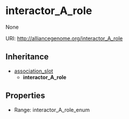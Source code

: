 # interactor_A_role

None

URI: http://alliancegenome.org/interactor_A_role




## Inheritance

* [association_slot](association_slot.md)
    * **interactor_A_role**



## Properties

 * Range: interactor_A_role_enum


